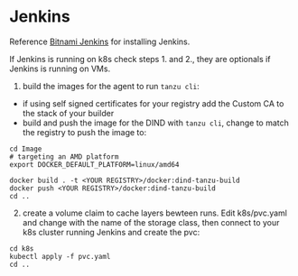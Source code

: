 # Jenkins

Reference [Bitnami Jenkins](https://bitnami.com/stack/jenkins) for installing Jenkins.

If Jenkins is running on k8s check steps 1. and 2., they are optionals if Jenkins is running on VMs.

1. build the images for the agent to run `tanzu cli`:
- if using self signed certificates for your registry add the Custom CA to the stack of your builder 
- build and push the image for the DIND with `tanzu cli`, change <YOUR REGISTRY> to match the registry to push the image to:
```
cd Image
# targeting an AMD platform 
export DOCKER_DEFAULT_PLATFORM=linux/amd64

docker build . -t <YOUR REGISTRY>/docker:dind-tanzu-build
docker push <YOUR REGISTRY>/docker:dind-tanzu-build
cd ..
```
2. create a volume claim to cache layers bewteen runs. Edit k8s/pvc.yaml and change <YOUR STORAGE CLASS> with the name of the storage class, then connect to your k8s cluster running Jenkins and create the pvc:
 ```
cd k8s
kubectl apply -f pvc.yaml
cd ..
```
